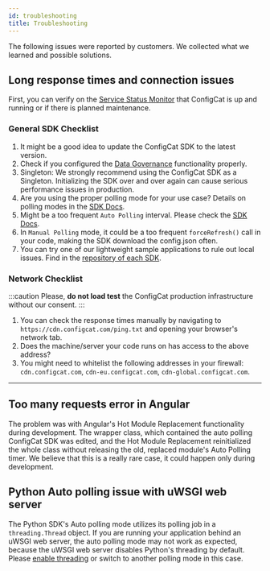 ```yaml
---
id: troubleshooting
title: Troubleshooting
---
```

The following issues were reported by customers. We collected what we learned and possible solutions.

## Long response times and connection issues


First, you can verify on the [Service Status Monitor](https://status.configcat.com) that ConfigCat is up and running or if there is planned maintenance.
### General SDK Checklist
1. It might be a good idea to update the ConfigCat SDK to the latest version.
1. Check if you configured the [Data Governance](data-governance) functionality properly.
1. Singleton: We strongly recommend using the ConfigCat SDK as a Singleton. Initializing the SDK over and over again can cause serious performance issues in production.
1. Are you using the proper polling mode for your use case? Details on polling modes in the [SDK Docs](/sdk-reference/overview.md).
1. Might be a too frequent `Auto Polling` interval. Please check the [SDK Docs](/sdk-reference/overview.md).
1. In `Manual Polling` mode, it could be a too frequent `forceRefresh()` call in your code, making the SDK download the config.json often.
1. You can try one of our lightweight sample applications to rule out local issues. Find in the [repository of each SDK](https://github.com/configcat). 

### Network Checklist
:::caution
Please, **do not load test** the ConfigCat production infrastructure without our consent.
:::
1. You can check the response times manually by navigating to `https://cdn.configcat.com/ping.txt` and opening your browser's network tab.
1. Does the machine/server your code runs on has access to the above address?
1. You might need to whitelist the following addresses in your firewall: `cdn.configcat.com`, `cdn-eu.configcat.com`, `cdn-global.configcat.com`.
---
## Too many requests error in Angular
The problem was with Angular's Hot Module Replacement functionality during development. The wrapper class, which contained the auto polling ConfigCat SDK was edited, and the Hot Module Replacement reinitialized the whole class without releasing the old, replaced module's Auto Polling timer.
We believe that this is a really rare case, it could happen only during development.

## Python Auto polling issue with uWSGI web server
The Python SDK's Auto polling mode utilizes its polling job in a `threading.Thread` object. If you are running your application behind an uWSGI web server, the auto polling mode may not work as expected, because the uWSGI web server disables Python's threading by default. Please [enable threading](https://uwsgi-docs.readthedocs.io/en/latest/Options.html#enable-threads) or switch to another polling mode in this case.